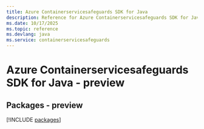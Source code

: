 ```yaml
---
title: Azure Containerservicesafeguards SDK for Java
description: Reference for Azure Containerservicesafeguards SDK for Java
ms.date: 10/17/2025
ms.topic: reference
ms.devlang: java
ms.service: containerservicesafeguards
---
```

# Azure Containerservicesafeguards SDK for Java - preview
## Packages - preview
[!INCLUDE [packages](containerservicesafeguards-index.md)]